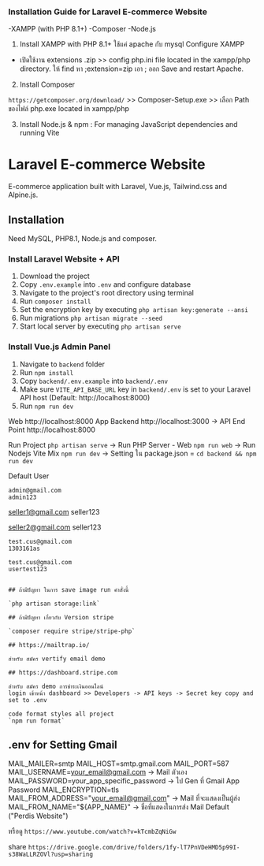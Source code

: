 ### Installation Guide for Laravel E-commerce Website

-XAMPP (with PHP 8.1+)
-Composer
-Node.js

1. Install XAMPP with PHP 8.1+
   ใช้แค่ apache กับ mysql
   Configure XAMPP

- เปิดใช้งาน extensions .zip >> config php.ini file located in the xampp/php directory.
  ให้ find หา ;extension=zip เอา ; ออก Save and restart Apache.

2. Install Composer

`https://getcomposer.org/download/` >> Composer-Setup.exe >> เลือก Path ของไฟล์ php.exe located in xampp/php

3. Install Node.js & npm : For managing JavaScript dependencies and running Vite

# Laravel E-commerce Website

E-commerce application built with Laravel, Vue.js, Tailwind.css and Alpine.js. <br>

## Installation

Need MySQL, PHP8.1, Node.js and composer.

### Install Laravel Website + API

1. Download the project
2. Copy `.env.example` into `.env` and configure database
3. Navigate to the project's root directory using terminal
4. Run `composer install`
5. Set the encryption key by executing `php artisan key:generate --ansi`
6. Run migrations `php artisan migrate --seed`
7. Start local server by executing `php artisan serve`

### Install Vue.js Admin Panel

1. Navigate to `backend` folder
2. Run `npm install`
3. Copy `backend/.env.example` into `backend/.env`
4. Make sure `VITE_API_BASE_URL` key in `backend/.env` is set to your Laravel API host (Default: http://localhost:8000)
5. Run `npm run dev`

Web http://localhost:8000
App Backend http://localhost:3000 -> API End Point http://localhost:8000

Run Project
`php artisan serve` -> Run PHP Server - Web
`npm run web` -> Run Nodejs Vite Mix
`npm run dev` -> Setting ใน package.json = `cd backend && npm run dev`

Default User

```
admin@gmail.com
admin123
```

seller1@gmail.com
seller123

seller2@gmail.com
seller123

```
test.cus@gmail.com
1303161as

test.cus@gmail.com
usertest123


## ถ้ามีปัญหา ในการ save image run คำสั่งนี้

`php artisan storage:link`

## ถ้ามีปัญหา เกี่ยวกับ Version stripe

`composer require stripe/stripe-php`

## https://mailtrap.io/

สำหรับ สมัคร vertify email demo

## https://dashboard.stripe.com

สำหรับ สมัคร demo การชำระเงินออนไลน์
login เข้าหน้า dashboard >> Developers -> API keys -> Secret key copy and set to .env

code format styles all project
`npm run format`
```

## .env for Setting Gmail

MAIL_MAILER=smtp
MAIL_HOST=smtp.gmail.com
MAIL_PORT=587
MAIL_USERNAME=your_email@gmail.com -> Mail ตัวเอง
MAIL_PASSWORD=your_app_specific_password -> ไป Gen ที่ Gmail App Password
MAIL_ENCRYPTION=tls
MAIL_FROM_ADDRESS="your_email@gmail.com" -> Mail ที่จะแสดงเป็นผู้ส่ง
MAIL_FROM_NAME="${APP_NAME}" -> ชื่อที่แสดงในการส่ง Mail Default ("Perdis Website")

หรือดู `https://www.youtube.com/watch?v=kTcmbZqNiGw`

share `https://drive.google.com/drive/folders/1fy-lT7PnVDeHMD5p99I-s38WaLLRZOVl?usp=sharing`
